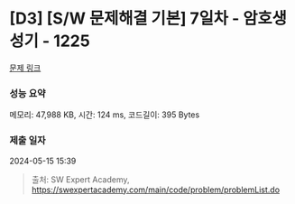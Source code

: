 # [D3] [S/W 문제해결 기본] 7일차 - 암호생성기 - 1225 

[문제 링크](https://swexpertacademy.com/main/code/problem/problemDetail.do?contestProbId=AV14uWl6AF0CFAYD) 

### 성능 요약

메모리: 47,988 KB, 시간: 124 ms, 코드길이: 395 Bytes

### 제출 일자

2024-05-15 15:39



> 출처: SW Expert Academy, https://swexpertacademy.com/main/code/problem/problemList.do